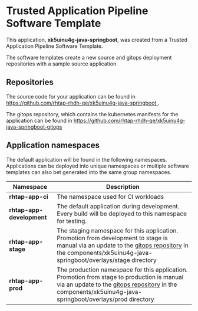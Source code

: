 # Trusted Application Pipeline Software Template

This application, **xk5uinu4g-java-springboot**, was created from a Trusted Application Pipeline Software Template.

The software templates create a new source and gitops deployment repositories with a sample source application. 

## Repositories

The source code for your application can be found in [https://github.com/rhtap-rhdh-qe/xk5uinu4g-java-springboot ](https://github.com/rhtap-rhdh-qe/xk5uinu4g-java-springboot ).
 
The gitops repository, which contains the kubernetes manifests for the application can be found in 
[https://github.com/rhtap-rhdh-qe/xk5uinu4g-java-springboot-gitops ](https://github.com/rhtap-rhdh-qe/xk5uinu4g-java-springboot-gitops ) 

## Application namespaces 

The default application will be found in the following namespaces. Applications can be deployed into unique namespaces or multiple software templates can also bet generated into the same group namespaces.  

|  Namespace   |  Description   |  
| -------- | -------- |
| **rhtap-app-ci** | The namespace used for CI workloads |
| **rhtap-app-development** | The default application during development. Every build will be deployed to this namespace for testing. |
| **rhtap-app-stage** | The staging namespace for this application. Promotion from development to stage is manual via an update to the [gitops repository](https://github.com/rhtap-rhdh-qe/xk5uinu4g-java-springboot-gitops ) in the components/xk5uinu4g-java-springboot/overlays/stage directory |
| **rhtap-app-prod** | The production namespace for this application. Promotion from stage to production is manual via an update to the [gitops repository](https://github.com/rhtap-rhdh-qe/xk5uinu4g-java-springboot-gitops ) in the components/xk5uinu4g-java-springboot/overlays/prod directory |